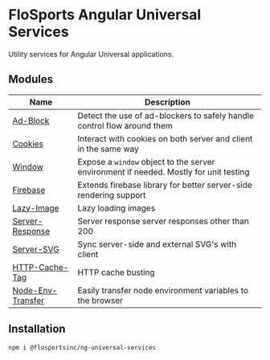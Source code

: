 # FloSports Angular Universal Services
Utility services for Angular Universal applications.

## Modules
| Name                                             | Description   |
| ------------------------------------------------ | ------------- |
| [Ad-Block](https://github.com/flocasts/flo-angular/tree/master/projects/flosportsinc/ng-universal-services/ad-block)               | Detect the use of ad-blockers to safely handle control flow around them |
| [Cookies](https://github.com/flocasts/flo-angular/tree/master/projects/flosportsinc/ng-universal-services/cookies)                 | Interact with cookies on both server and client in the same way |
| [Window](https://github.com/flocasts/flo-angular/tree/master/projects/flosportsinc/ng-universal-services/window)                   | Expose a `window` object to the server environment if needed. Mostly for unit testing |
| [Firebase](https://github.com/flocasts/flo-angular/tree/master/projects/flosportsinc/ng-universal-services/firebase)               | Extends firebase library for better server-side rendering support |
| [Lazy-Image](https://github.com/flocasts/flo-angular/tree/master/projects/flosportsinc/ng-universal-services/lazy-image)           | Lazy loading images
| [Server-Response](https://github.com/flocasts/flo-angular/tree/master/projects/flosportsinc/ng-universal-services/server-response) | Server response server responses other than 200
| [Server-SVG](https://github.com/flocasts/flo-angular/tree/master/projects/flosportsinc/ng-universal-services/server-svg)           | Sync server-side and external SVG's with client
| [HTTP-Cache-Tag](https://github.com/flocasts/flo-angular/tree/master/projects/flosportsinc/ng-universal-services/http-cache-tag)   | HTTP cache busting
| [Node-Env-Transfer](https://github.com/flocasts/flo-angular/tree/master/projects/flosportsinc/ng-universal-services/node-env-transfer) | Easily transfer node environment variables to the browser

## Installation
```sh
npm i @flosportsinc/ng-universal-services
```
